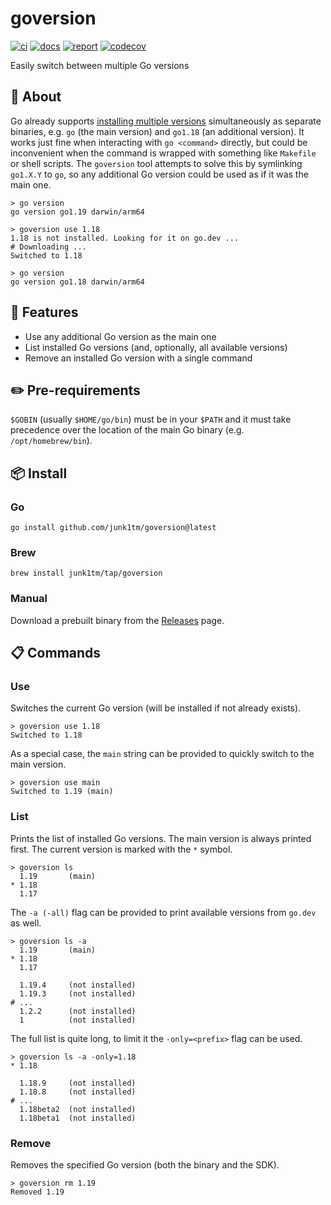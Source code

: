# goversion

[![ci](https://github.com/junk1tm/goversion/actions/workflows/go.yml/badge.svg)](https://github.com/junk1tm/goversion/actions/workflows/go.yml)
[![docs](https://pkg.go.dev/badge/github.com/junk1tm/goversion.svg)](https://pkg.go.dev/github.com/junk1tm/goversion)
[![report](https://goreportcard.com/badge/github.com/junk1tm/goversion)](https://goreportcard.com/report/github.com/junk1tm/goversion)
[![codecov](https://codecov.io/gh/junk1tm/goversion/branch/main/graph/badge.svg)](https://codecov.io/gh/junk1tm/goversion)

Easily switch between multiple Go versions

## 📌 About

Go already supports [installing multiple versions][1] simultaneously as separate binaries,
e.g. `go` (the main version) and `go1.18` (an additional version).
It works just fine when interacting with `go <command>` directly,
but could be inconvenient when the command is wrapped with something like `Makefile` or shell scripts.
The `goversion` tool attempts to solve this by symlinking `go1.X.Y` to `go`,
so any additional Go version could be used as if it was the main one.

```shell
> go version
go version go1.19 darwin/arm64

> goversion use 1.18
1.18 is not installed. Looking for it on go.dev ...
# Downloading ...
Switched to 1.18

> go version
go version go1.18 darwin/arm64
```

## 🚀 Features

* Use any additional Go version as the main one
* List installed Go versions (and, optionally, all available versions)
* Remove an installed Go version with a single command

## ✏️ Pre-requirements

`$GOBIN` (usually `$HOME/go/bin`) must be in your `$PATH` and it must take precedence over the location of the main Go binary (e.g. `/opt/homebrew/bin`).

## 📦 Install

### Go

```shell
go install github.com/junk1tm/goversion@latest
```

### Brew

```shell
brew install junk1tm/tap/goversion
```

### Manual

Download a prebuilt binary from the [Releases][2] page.

[1]: https://go.dev/doc/manage-install
[2]: https://github.com/junk1tm/goversion/releases

## 📋 Commands

### Use

Switches the current Go version (will be installed if not already exists).

```shell
> goversion use 1.18
Switched to 1.18
```

As a special case, the `main` string can be provided to quickly switch to the main version.

```shell
> goversion use main
Switched to 1.19 (main)
```

### List

Prints the list of installed Go versions.
The main version is always printed first.
The current version is marked with the `*` symbol.

```shell
> goversion ls
  1.19       (main)
* 1.18      
  1.17      
```

The `-a (-all)` flag can be provided to print available versions from `go.dev` as well.

```shell
> goversion ls -a
  1.19       (main)
* 1.18      
  1.17      

  1.19.4     (not installed)
  1.19.3     (not installed)
# ...
  1.2.2      (not installed)
  1          (not installed)
```

The full list is quite long, to limit it the `-only=<prefix>` flag can be used.

```shell
> goversion ls -a -only=1.18
* 1.18      

  1.18.9     (not installed)
  1.18.8     (not installed)
# ...
  1.18beta2  (not installed)
  1.18beta1  (not installed)
```

### Remove

Removes the specified Go version (both the binary and the SDK).

```shell
> goversion rm 1.19
Removed 1.19
```
